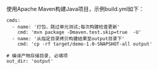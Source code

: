 使用Apache Maven构建Java项目，示例build.yml如下：


```
cmds:
  - name: '打包，跳过单元测试;每次构建检查更新'
    cmd: 'mvn package -Dmaven.test.skip=true  -U'
  - name: '从指定目录拷贝构建结果至output目录下'
    cmd: 'cp -rf target/demo-1.0-SNAPSHOT-all output'
    
# 编译产物存储目录, 必填项
out_dir: 'output'

```
